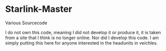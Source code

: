 # Starlink-Master
Various Sourcecode


I do not own this code, meaning I did not develop it or produce it, it is taken from a site that I think is no longer online. Nor did I develop this code. I am simply putting this here for anyone interested in the headunits in veichles. 
